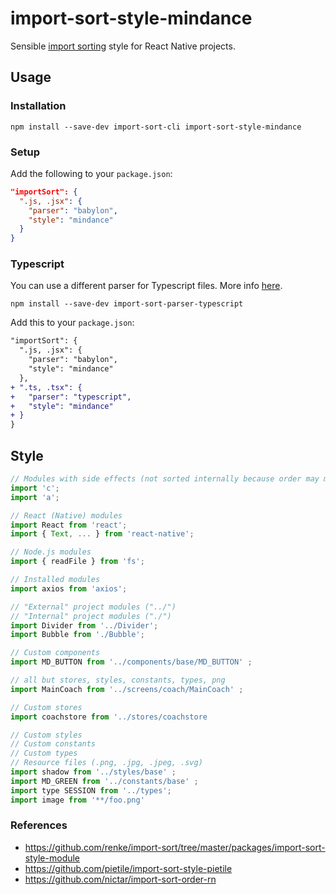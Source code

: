 # import-sort-style-mindance

Sensible [import sorting](https://github.com/renke/import-sort/) style for React Native projects.

## Usage

### Installation

```
npm install --save-dev import-sort-cli import-sort-style-mindance
```

### Setup

Add the following to your `package.json`:

```json
"importSort": {
  ".js, .jsx": {
    "parser": "babylon",
    "style": "mindance"
  }
}
```

### Typescript

You can use a different parser for Typescript files. More info [here](https://github.com/renke/import-sort#using-a-different-style-or-parser).

```
npm install --save-dev import-sort-parser-typescript
```

Add this to your `package.json`:

```diff
"importSort": {
  ".js, .jsx": {
    "parser": "babylon",
    "style": "mindance"
  },
+ ".ts, .tsx": {
+   "parser": "typescript",
+   "style": "mindance"
+ }
}
```

## Style

```javascript
// Modules with side effects (not sorted internally because order may matter)
import 'c';
import 'a';

// React (Native) modules
import React from 'react';
import { Text, ... } from 'react-native';

// Node.js modules
import { readFile } from 'fs';

// Installed modules
import axios from 'axios';

// "External" project modules ("../")
// "Internal" project modules ("./")
import Divider from '../Divider';
import Bubble from './Bubble';

// Custom components
import MD_BUTTON from '../components/base/MD_BUTTON' ;

// all but stores, styles, constants, types, png
import MainCoach from '../screens/coach/MainCoach' ;

// Custom stores
import coachstore from '../stores/coachstore

// Custom styles
// Custom constants
// Custom types
// Resource files (.png, .jpg, .jpeg, .svg)
import shadow from '../styles/base' ;
import MD_GREEN from '../constants/base' ;
import type SESSION from '../types';
import image from '**/foo.png'

```

### References

- <https://github.com/renke/import-sort/tree/master/packages/import-sort-style-module>
- <https://github.com/pietile/import-sort-style-pietile>
- <https://github.com/nictar/import-sort-order-rn>

